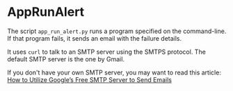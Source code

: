 # AppRunAlert

The script `app_run_alert.py` runs a program specified on the command-line.
If that program fails, it sends an email with the failure details.

It uses `curl` to talk to an SMTP server using the SMTPS protocol.
The default SMTP server is the one by Gmail.

If you don't have your own SMTP server, you may want to read this article:
[How to Utilize Google’s Free SMTP Server to Send Emails](https://kinsta.com/knowledgebase/free-smtp-server/)
